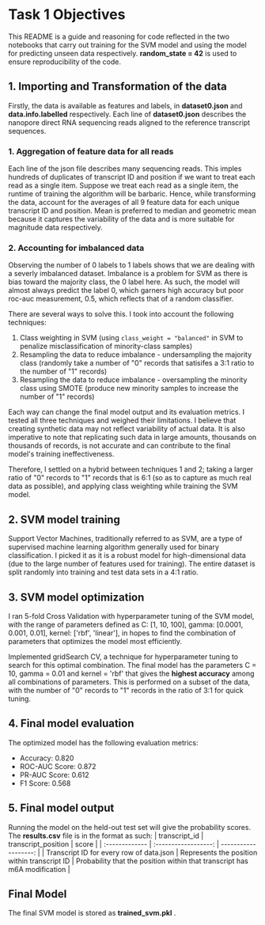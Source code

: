 # Task 1 Objectives 
This README is a guide and reasoning for code reflected in the two notebooks that carry out training for the SVM model and using the model for predicting unseen data respectively. **random_state = 42** is used to ensure reproducibility of the code.

## 1. Importing and Transformation of the data
Firstly, the data is available as features and labels, in **dataset0.json** and **data.info.labelled** respectively. Each line of **dataset0.json** describes the nanopore direct RNA sequencing reads aligned to the reference transcript sequences.

### 1. Aggregation of feature data for all reads
Each line of the json file describes many sequencing reads. This imples hundreds of duplicates of transcript ID and position if we want to treat each read as a single item. Suppose we treat each read as a single item, the runtime of training the algorithm will be barbaric. Hence, while transforming the data, account for the averages of all 9 feature data for each unique transcript ID and position. Mean is preferred to median and geometric mean because it captures the variability of the data and is more suitable for magnitude data respectively. 

### 2. Accounting for imbalanced data
Observing the number of 0 labels to 1 labels shows that we are dealing with a severly imbalanced dataset. Imbalance is a problem for SVM as there is bias toward the majority class, the 0 label here. As such, the model will almost always predict the label 0, which garners high accuracy but poor roc-auc measurement, 0.5, which reflects that of a random classifier.

There are several ways to solve this. I took into account the following techniques:
1. Class weighting in SVM (using `class_weight = "balanced"` in SVM to penalize misclassification of minority-class samples)
2. Resampling the data to reduce imbalance - undersampling the majority class (randomly take a number of "0" records that satisifes a 3:1 ratio to the number of "1" records)
3. Resampling the data to reduce imbalance - oversampling the minority class using SMOTE (produce new minority samples to increase the number of "1" records)

Each way can change the final model output and its evaluation metrics. I tested all three techniques and weighed their limitations. I believe that creating synthetic data may not reflect variability of actual data. It is also imperative to note that replicating such data in large amounts, thousands on thousands of records, is not accurate and can contribute to the final model's training ineffectiveness.

Therefore, I settled on a hybrid between techniques 1 and 2; taking a larger ratio of "0" records to "1" records that is 6:1 (so as to capture as much real data as possible), and applying class weighting while training the SVM model.


## 2. SVM model training 
Support Vector Machines, traditionally referred to as SVM, are a type of supervised machine learning algorithm generally used for binary classification. I picked it as it is a robust model for high-dimensional data (due to the large number of features used for training). The entire dataset is split randomly into training and test data sets in a 4:1 ratio.

## 3. SVM model optimization
I ran 5-fold Cross Validation with hyperparameter tuning of the SVM model, with the range of parameters defined as C: [1, 10, 100], gamma: [0.0001, 0.001, 0.01], kernel: ['rbf', 'linear'], in hopes to find the combination of parameters that optimizes the model most efficiently. 

Implemented gridSearch CV, a technique for hyperparameter tuning to search for this optimal combination. The final model has the parameters C = 10, gamma = 0.01 and kernel = 'rbf' that gives the **highest accuracy** among all combinations of parameters. This is performed on a subset of the data, with the number of "0" records to "1" records in the ratio of 3:1 for quick tuning.

## 4. Final model evaluation
The optimized model has the following evaluation metrics:
- Accuracy: 0.820
- ROC-AUC Score: 0.872
- PR-AUC Score: 0.612
- F1 Score: 0.568

## 5. Final model output
Running the model on the held-out test set will give the probability scores. The **results.csv** file is in the format as such:
| transcript_id | transcript_position | score |
| :------------- | :------------------: | -------------------: |
| Transcript ID for every row of data.json | Represents the position within transcript ID | Probability that the position within that transcript has m6A modification |


## Final Model
The final SVM model is stored as **trained_svm.pkl** .
